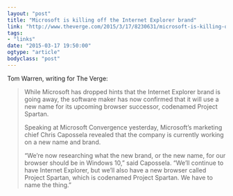 ```yaml
---
layout: "post"
title: "Microsoft is killing off the Internet Explorer brand"
link: "http://www.theverge.com/2015/3/17/8230631/microsoft-is-killing-off-the-internet-explorer-brand"
tags: 
- "links"
date: "2015-03-17 19:50:00"
ogtype: "article"
bodyclass: "post"
---
```


Tom Warren, writing for The Verge:

> While Microsoft has dropped hints that the Internet Explorer brand is going away, the software maker has now confirmed that it will use a new name for its upcoming browser successor, codenamed Project Spartan. 
> 
> Speaking at Microsoft Convergence yesterday, Microsoft’s marketing chief Chris Capossela revealed that the company is currently working on a new name and brand.
> 
> “We’re now researching what the new brand, or the new name, for our browser should be in Windows 10,” said Capossela. “We’ll continue to have Internet Explorer, but we’ll also have a new browser called Project Spartan, which is codenamed Project Spartan. We have to name the thing.”